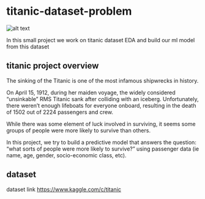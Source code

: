 # titanic-dataset-problem

![alt text](https://hackernoon.com/drafts/5m1pf27vt.png)


In this small project we work on titanic dataset EDA and build our ml model from this dataset

## titanic project overview

The sinking of the Titanic is one of the most infamous shipwrecks in history.

On April 15, 1912, during her maiden voyage, the widely considered “unsinkable” RMS Titanic sank after colliding with an iceberg. Unfortunately, there weren’t enough lifeboats for everyone onboard, resulting in the death of 1502 out of 2224 passengers and crew.

While there was some element of luck involved in surviving, it seems some groups of people were more likely to survive than others.

In this project, we try to build a predictive model that answers the question: “what sorts of people were more likely to survive?” using passenger data (ie name, age, gender, socio-economic class, etc).

## dataset

dataset link https://www.kaggle.com/c/titanic



